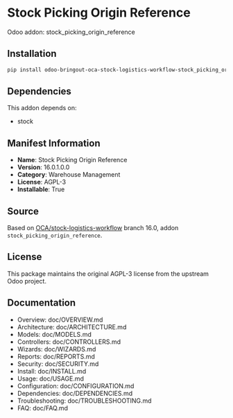 # Stock Picking Origin Reference

Odoo addon: stock_picking_origin_reference

## Installation

```bash
pip install odoo-bringout-oca-stock-logistics-workflow-stock_picking_origin_reference
```

## Dependencies

This addon depends on:
- stock

## Manifest Information

- **Name**: Stock Picking Origin Reference
- **Version**: 16.0.1.0.0
- **Category**: Warehouse Management
- **License**: AGPL-3
- **Installable**: True

## Source

Based on [OCA/stock-logistics-workflow](https://github.com/OCA/stock-logistics-workflow) branch 16.0, addon `stock_picking_origin_reference`.

## License

This package maintains the original AGPL-3 license from the upstream Odoo project.

## Documentation

- Overview: doc/OVERVIEW.md
- Architecture: doc/ARCHITECTURE.md
- Models: doc/MODELS.md
- Controllers: doc/CONTROLLERS.md
- Wizards: doc/WIZARDS.md
- Reports: doc/REPORTS.md
- Security: doc/SECURITY.md
- Install: doc/INSTALL.md
- Usage: doc/USAGE.md
- Configuration: doc/CONFIGURATION.md
- Dependencies: doc/DEPENDENCIES.md
- Troubleshooting: doc/TROUBLESHOOTING.md
- FAQ: doc/FAQ.md
